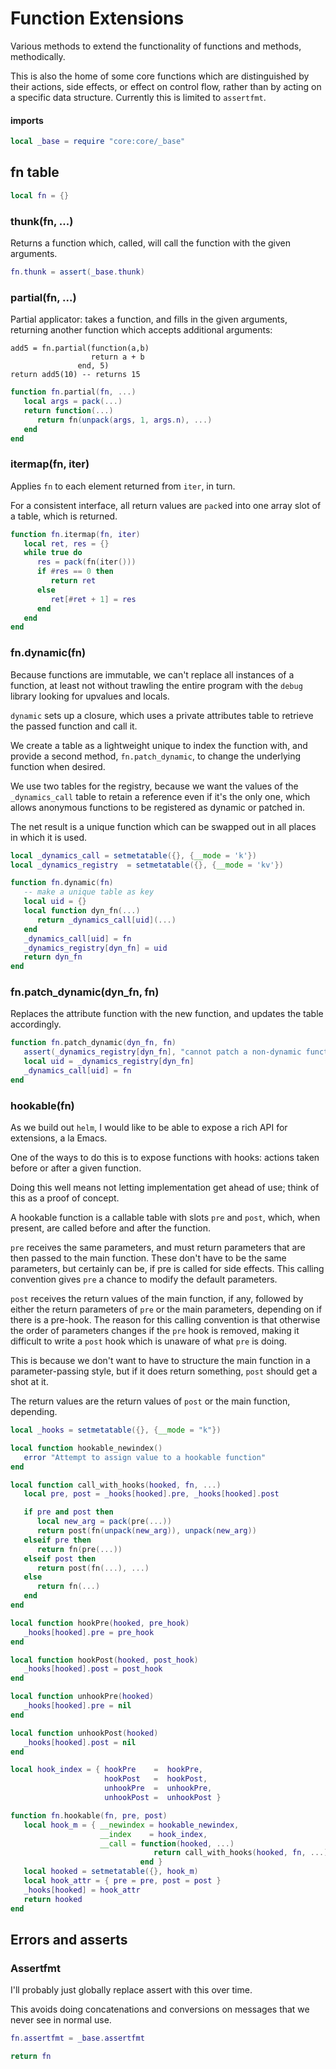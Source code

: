 # Function Extensions


  Various methods to extend the functionality of functions and methods,
methodically.


This is also the home of some core functions which are distinguished by their
actions, side effects, or effect on control flow, rather than by acting on
a specific data structure.  Currently this is limited to ``assertfmt``.


#### imports

```lua
local _base = require "core:core/_base"
```
## fn table

```lua
local fn = {}
```
### thunk(fn, ...)

Returns a function which, called, will call the function with the given
arguments.

```lua
fn.thunk = assert(_base.thunk)
```
### partial(fn, ...)

Partial applicator: takes a function, and fills in the given arguments,
returning another function which accepts additional arguments:

```lua-example
add5 = fn.partial(function(a,b)
                  return a + b
               end, 5)
return add5(10) -- returns 15
```
```lua
function fn.partial(fn, ...)
   local args = pack(...)
   return function(...)
      return fn(unpack(args, 1, args.n), ...)
   end
end
```
### itermap(fn, iter)

Applies ``fn`` to each element returned from ``iter``, in turn.


For a consistent interface, all return values are ``pack``ed into one array
slot of a table, which is returned.

```lua
function fn.itermap(fn, iter)
   local ret, res = {}
   while true do
      res = pack(fn(iter()))
      if #res == 0 then
         return ret
      else
         ret[#ret + 1] = res
      end
   end
end
```
### fn.dynamic(fn)

Because functions are immutable, we can't replace all instances of a function,
at least not without trawling the entire program with the ``debug`` library
looking for upvalues and locals.


``dynamic`` sets up a closure, which uses a private attributes table to retrieve
the passed function and call it.


We create a table as a lightweight unique to index the function with, and
provide a second method, ``fn.patch_dynamic``, to change the underlying function
when desired.


We use two tables for the registry, because we want the values of the
``_dynamics_call`` table to retain a reference even if it's the only one, which
allows anonymous functions to be registered as dynamic or patched in.


The net result is a unique function which can be swapped out in all places in
which it is used.

```lua
local _dynamics_call = setmetatable({}, {__mode = 'k'})
local _dynamics_registry  = setmetatable({}, {__mode = 'kv'})

function fn.dynamic(fn)
   -- make a unique table as key
   local uid = {}
   local function dyn_fn(...)
      return _dynamics_call[uid](...)
   end
   _dynamics_call[uid] = fn
   _dynamics_registry[dyn_fn] = uid
   return dyn_fn
end
```
### fn.patch_dynamic(dyn_fn, fn)

Replaces the attribute function with the new function, and updates the table
accordingly.

```lua
function fn.patch_dynamic(dyn_fn, fn)
   assert(_dynamics_registry[dyn_fn], "cannot patch a non-dynamic function")
   local uid = _dynamics_registry[dyn_fn]
   _dynamics_call[uid] = fn
end
```
### hookable(fn)

As we build out ``helm``, I would like to be able to expose a rich API for
extensions, a la Emacs.


One of the ways to do this is to expose functions with hooks: actions taken
before or after a given function.


Doing this well means not letting implementation get ahead of use; think of
this as a proof of concept.


A hookable function is a callable table with slots ``pre`` and ``post``, which,
when present, are called before and after the function.


``pre`` receives the same parameters, and must return parameters that are then
passed to the main function.  These don't have to be the same parameters,
but certainly can be, if pre is called for side effects.  This calling
convention gives ``pre`` a chance to modify the default parameters.


``post`` receives the return values of the main function, if any, followed by
either the return parameters of ``pre`` or the main parameters, depending on if
there is a pre-hook.  The reason for this calling convention is that otherwise
the order of parameters changes if the ``pre`` hook is removed, making it
difficult to write a ``post`` hook which is unaware of what ``pre`` is doing.


This is because we don't want to have to structure the main function in a
parameter-passing style, but if it does return something, ``post`` should get a
shot at it.


The return values are the return values of ``post`` or the main function,
depending.

```lua
local _hooks = setmetatable({}, {__mode = "k"})

local function hookable_newindex()
   error "Attempt to assign value to a hookable function"
end

local function call_with_hooks(hooked, fn, ...)
   local pre, post = _hooks[hooked].pre, _hooks[hooked].post

   if pre and post then
      local new_arg = pack(pre(...))
      return post(fn(unpack(new_arg)), unpack(new_arg))
   elseif pre then
      return fn(pre(...))
   elseif post then
      return post(fn(...), ...)
   else
      return fn(...)
   end
end

local function hookPre(hooked, pre_hook)
   _hooks[hooked].pre = pre_hook
end

local function hookPost(hooked, post_hook)
   _hooks[hooked].post = post_hook
end

local function unhookPre(hooked)
   _hooks[hooked].pre = nil
end

local function unhookPost(hooked)
   _hooks[hooked].post = nil
end

local hook_index = { hookPre    =  hookPre,
                     hookPost   =  hookPost,
                     unhookPre  =  unhookPre,
                     unhookPost =  unhookPost }

function fn.hookable(fn, pre, post)
   local hook_m = { __newindex = hookable_newindex,
                    __index    = hook_index,
                    __call = function(hooked, ...)
                                return call_with_hooks(hooked, fn, ...)
                             end }
   local hooked = setmetatable({}, hook_m)
   local hook_attr = { pre = pre, post = post }
   _hooks[hooked] = hook_attr
   return hooked
end

```
## Errors and asserts


### Assertfmt

I'll probably just globally replace assert with this over time.


This avoids doing concatenations and conversions on messages that we never
see in normal use.

```lua
fn.assertfmt = _base.assertfmt
```
```lua
return fn
```
